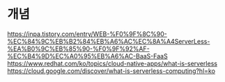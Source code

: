 # 개념
https://inpa.tistory.com/entry/WEB-%F0%9F%8C%90-%EC%84%9C%EB%B2%84%EB%A6%AC%EC%8A%A4ServerLess-%EA%B0%9C%EB%85%90-%F0%9F%92%AF-%EC%B4%9D%EC%A0%95%EB%A6%AC-BaaS-FaaS
https://www.redhat.com/ko/topics/cloud-native-apps/what-is-serverless
https://cloud.google.com/discover/what-is-serverless-computing?hl=ko

